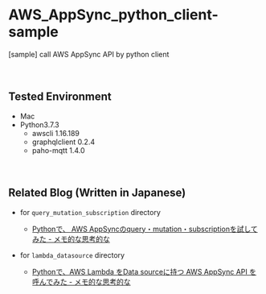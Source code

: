# AWS_AppSync_python_client-sample

[sample] call AWS AppSync API by python client

　  

## Tested Environment

- Mac
- Python3.7.3
  - awscli 1.16.189
  - graphqlclient 0.2.4
  - paho-mqtt 1.4.0

　  

## Related Blog (Written in Japanese)

- for `query_mutation_subscription` directory
  - [Pythonで、 AWS AppSyncのquery・mutation・subscriptionを試してみた - メモ的な思考的な](https://thinkami.hatenablog.com/entry/2019/06/29/234622)

- for `lambda_datasource` directory
  - [Pythonで、AWS Lambda をData sourceに持つ AWS AppSync API を呼んでみた - メモ的な思考的な](https://thinkami.hatenablog.com/entry/2019/07/02/221311)